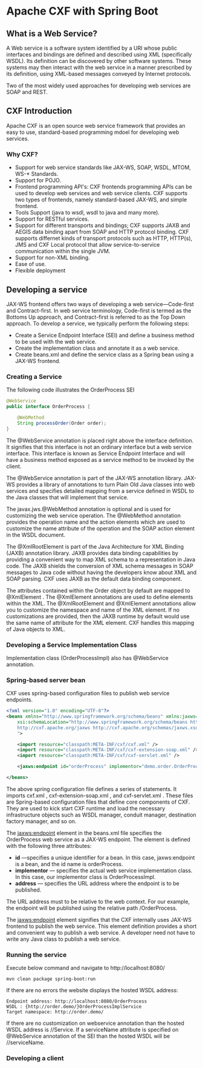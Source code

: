 # Apache CXF with Spring Boot

## What is a Web Service?
A Web service is a software system identified by a URI whose public interfaces and bindings are defined and described using XML (specifically WSDL). Its definition can be discovered by other software systems. These systems may then interact with the web service in a manner prescribed by its definition, using XML-based messages conveyed by Internet protocols.

Two of the most widely used approaches for developing web services are SOAP and REST.

## CXF Introduction
Apache CXF is an open source web service framework that provides an easy to use, standard-based programming mdoel for developing web services.

### Why CXF?
  - Support for web service standards like JAX-WS, SOAP, WSDL, MTOM, WS-* Standards.
  - Support for POJO.
  - Frontend programming API's: CXF frontends programming APIs can be used to develop web services and web service clients. CXF supports two types of frontends, namely standard-based JAX-WS, and simple frontend.
  - Tools Support (java to wsdl, wsdl to java and many more).
  - Support for RESTful services.
  - Support for different transports and bindings; CXF supports JAXB and AEGIS data binding apart from SOAP and HTTP protocol binding. CXF supports differnet kinds of transport protocols such as HTTP, HTTP(s), JMS and CXF Local protocol that allow service-to-service communication within the single JVM.
   - Support for non-XML binding.
   - Ease of use.
   - Flexible deployment
  
## Developing a service
JAX-WS frontend offers two ways of developing a web service—Code-first and Contract-first. In web service terminology, Code-first is termed as the Bottoms Up approach, and Contract-first is referred to as the Top Down approach. To develop a service, we typically perform the following steps:
  - Create a Service Endpoint Interface (SEI) and define a business method to be used with the web service.
  - Create the implementation class and annotate it as a web service.
  - Create beans.xml and define the service class as a Spring bean using a JAX-WS frontend.

### Creating a Service
The following code illustrates the OrderProcess SEI

```java
@WebService
public interface OrderProcess {

	@WebMethod
	String processOrder(Order order);
}
```

The @WebService annotation is placed right above the interface definition. It signifies that this interface is not an ordinary interface but a web service interface. This interface is known as Service Endpoint Interface and will have a business method exposed as a service method to be invoked by the client. 

The @WebService annotation is part of the JAX-WS annotation library. JAX-WS provides a library of annotations to turn Plain Old Java classes into web services and specifies detailed mapping from a service defined in WSDL to the Java classes that will implement that service.

The javax.jws.@WebMethod annotation is optional and is used for customizing the web service operation. The @WebMethod annotation provides the operation name and the action elements which are used to customize the name attribute of the operation and the SOAP action element in the WSDL document.

The @XmlRootElement is part of the Java Architecture for XML Binding (JAXB) annotation library. JAXB provides data binding capabilities by providing a convenient way to map XML schema to a representation in Java code. The JAXB shields the conversion of XML schema messages in SOAP messages to Java code without having the developers know about XML and SOAP parsing. CXF uses JAXB as the default data binding component.

The attributes contained within the Order object by default are mapped to @XmlElement . The @XmlElement annotations are used to define elements within the XML. The @XmlRootElement and @XmlElement annotations allow you to customize the namespace and name of the XML element. If no customizations are provided, then the JAXB runtime by default would use the same name of attribute for the XML element. CXF handles this mapping of Java objects to XML.

### Developing a Service Implementation Class
Implementation class (OrderProcessImpl) also has @WebService annotation. 

### Spring-based server bean
CXF uses spring-based configuration files to publish web service endpoints.

```xml
<?xml version="1.0" encoding="UTF-8"?>
<beans xmlns="http://www.springframework.org/schema/beans" xmlns:jaxws="http://cxf.apache.org/jaxws" xmlns:xsi="http://www.w3.org/2001/XMLSchema-instance"
	xsi:schemaLocation="http://www.springframework.org/schema/beans http://www.springframework.org/schema/beans/spring-beans.xsd
	http://cxf.apache.org/jaxws http://cxf.apache.org/schemas/jaxws.xsd
	">

	<import resource="classpath:META-INF/cxf/cxf.xml" />
	<import resource="classpath:META-INF/cxf/cxf-extension-soap.xml" />
	<import resource="classpath:META-INF/cxf/cxf-servlet.xml" />

	<jaxws:endpoint id="orderProcess" implementor="demo.order.OrderProcessImpl" address="/OrderProcess" />

</beans>

```
The above spring configuration file defines a series of <import> statements. It imports cxf.xml , cxf-extension-soap.xml , and cxf-servlet.xml . These files are Spring-based configuration files that define core components of CXF. They are used to kick start CXF runtime and load the necessary infrastructure objects such as WSDL manager, conduit manager, destination factory manager, and so on.

The <jaxws:endpoint> element in the beans.xml file specifies the OrderProcess web service as a JAX-WS endpoint. The element is defined with the following three attributes:
  - **id** —specifies a unique identifier for a bean. In this case, jaxws:endpoint is a bean, and the id name is orderProcess.
  - **implementor** — specifies the actual web service implementation class. In this case, our implementor class is OrderProcessImpl.
  - **address** — specifies the URL address where the endpoint is to be published.
  
The URL address must to be relative to the web context. For our example, the endpoint will be published using the relative path /OrderProcess. 

The <jaxws:endpoint> element signifies that the CXF internally uses JAX-WS frontend to publish the web service. This element definition provides a short and convenient way to publish a web service. A developer need not have to write any Java class to publish a web service.

### Running the service
Execute below command and navigate to http://localhost:8080/

```
mvn clean package spring-boot:run
```

If there are no errors the website displays the hosted WSDL address:

```
Endpoint address: http://localhost:8080/OrderProcess
WSDL : {http://order.demo/}OrderProcessImplService
Target namespace: http://order.demo/
```

If there are no customization on webservice annotation than the hosted WSDL address is /<context-root>/<SIB>Service. If a serviceName attribute is specified on @WebService annotation of the SEI than the hosted WSDL will be /<context-root>/serviceName.

### Developing a client

 